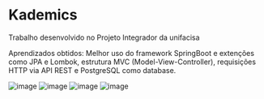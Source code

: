 # Kademics
Trabalho desenvolvido no Projeto Integrador da unifacisa

Aprendizados obtidos: Melhor uso do framework SpringBoot e extenções como JPA e Lombok, estrutura MVC (Model-View-Controller), requisições HTTP via API REST e PostgreSQL como database.


![image](https://github.com/user-attachments/assets/cbcbc965-262e-42c3-9339-d893d42e3302)
![image](https://github.com/user-attachments/assets/00d7e94a-1f88-44f0-bb52-3898913eefd5)
![image](https://github.com/user-attachments/assets/4f4f5964-0a76-4f18-ba5a-26ed8c151518)
![image](https://github.com/user-attachments/assets/0f707f87-58de-4439-b5b3-1f10c050a24c)
